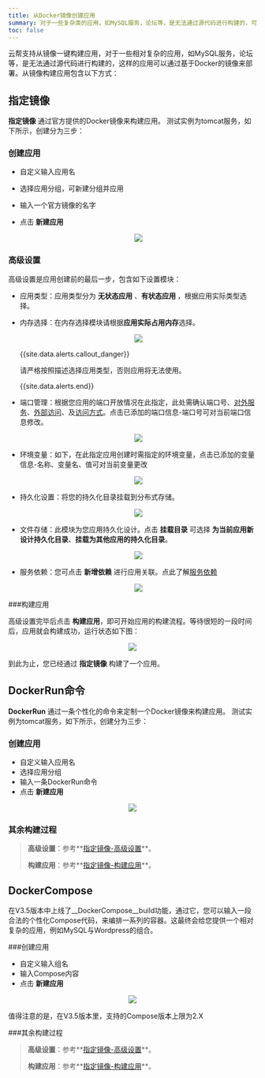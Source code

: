 ```yaml
---
title: 从Docker镜像创建应用
summary: 对于一些复杂类的应用，如MySQL服务，论坛等，是无法通过源代码进行构建的，可以通过基于Docker的镜像来部署。
toc: false
---
```


<div id="toc"></div>

云帮支持从镜像一键构建应用，对于一些相对复杂的应用，如MySQL服务，论坛等，是无法通过源代码进行构建的，这样的应用可以通过基于Docker的镜像来部署。从镜像构建应用包含以下方式：

## 指定镜像

**指定镜像** 通过官方提供的Docker镜像来构建应用。
测试实例为tomcat服务，如下所示，创建分为三步：

### 创建应用 

- 自定义输入应用名
- 选择应用分组，可新建分组并应用
- 输入一个官方镜像的名字
- 点击 **新建应用**

   <center><img src="https://static.goodrain.com/images/acp/docs/user-docs/addapp/V3.5/addapp-docker-image4.png" style="border:1px solid #eee;max-width:100%" /></center>

### 高级设置

高级设置是应用创建前的最后一步，包含如下设置模块：

- 应用类型：应用类型分为 **无状态应用** 、**有状态应用** ，根据应用实际类型选择。

- 内存选择：在内存选择模块请根据**应用实际占用内存**选择。

  <center><img src="https://static.goodrain.com/images/acp/docs/user-docs/addapp/V3.5/addapp-config-6.png" style="border:1px solid #eee;max-width:100%" /></center>

  {{site.data.alerts.callout_danger}}

  请严格按照描述选择应用类型，否则应用将无法使用。

  {{site.data.alerts.end}}

- 端口管理：根据您应用的端口开放情况在此指定，此处需确认端口号、[对外服务](https://www.rainbond.com/docs/stable/user-app-docs/myapps/myapp-platform-port.html#part-2c696518044fc4f0)、[外部访问](https://www.rainbond.com/docs/stable/user-app-docs/myapps/myapp-platform-port.html#part-2c27c8f988fb443b)、及[访问方式](https://www.rainbond.com/docs/stable/user-app-docs/myapps/myapp-platform-port.html#part-2ba97bbe77ab9feb)。点击已添加的端口信息-端口号可对当前端口信息修改。

  <center><img src="https://static.goodrain.com/images/acp/docs/user-docs/addapp/V3.5/addapp-config-1.jpeg" style="border:1px solid #eee;max-width:100%" /></center>

- 环境变量：如下，在此指定应用创建时需指定的环境变量，点击已添加的变量信息-名称、变量名、值可对当前变量更改

  <center><img src="https://static.goodrain.com/images/acp/docs/user-docs/addapp/V3.5/addapp-config-2.jpeg" style="border:1px solid #eee;max-width:100%" /></center>

- 持久化设置：将您的持久化目录挂载到分布式存储。

  <center><img src="https://static.goodrain.com/images/acp/docs/user-docs/addapp/V3.5/addapp-config-3.jpeg" style="border:1px solid #eee;max-width:100%" /></center>

- 文件存储：此模块为您应用持久化设计。点击 **挂载目录** 可选择 **为当前应用新设计持久化目录**、**挂载为其他应用的持久化目录**。

  <center><img src="https://static.goodrain.com/images/acp/docs/user-docs/addapp/V3.5/addapp-config-4.jpeg" style="border:1px solid #eee;max-width:100%" /></center>

- 服务依赖：您可点击 **新增依赖** 进行应用关联。点此了解[服务依赖](https://www.rainbond.com/docs/stable/user-app-docs/myapps/myapp-platform-reliance.html)

  <center><img src="https://static.goodrain.com/images/acp/docs/user-docs/addapp/V3.5/addapp-config-5.jpeg" style="border:1px solid #eee;max-width:100%" /></center>

###构建应用

高级设置完毕后点击 **构建应用**，即可开始应用的构建流程。等待很短的一段时间后，应用就会构建成功，运行状态如下图：

<center><img src="https://static.goodrain.com/images/acp/docs/user-docs/addapp/V3.5/done1.png" style="border:1px solid #eee;max-width:60%"/></center>

到此为止，您已经通过 **指定镜像** 构建了一个应用。

## DockerRun命令

**DockerRun** 通过一条个性化的命令来定制一个Docker镜像来构建应用。
测试实例为tomcat服务，如下所示，创建分为三步：

### 创建应用

- 自定义输入应用名
- 选择应用分组
- 输入一条DockerRun命令
- 点击 **新建应用**

<center><img src="https://static.goodrain.com/images/acp/docs/user-docs/addapp/V3.5/addapp-dockerrun1.jpg" style="border:1px solid #eee;max-width:100%"/></center>

### 其余构建过程

> **高级设置**：参考**[指定镜像-高级设置](#part-2f1c72d28697de5f)**。
>
> **构建应用**：参考**[指定镜像-构建应用](#part-2cb7b84090d34f7d)**。

## DockerCompose

在V3.5版本中上线了__DockerCompose__build功能，通过它，您可以输入一段合法的个性化Compose代码，来编排一系列的容器。这最终会给您提供一个相对复杂的应用，例如MySQL与Wordpress的组合。

###创建应用

- 自定义输入组名
- 输入Compose内容
- 点击 **新建应用**

<center><img src="https://static.goodrain.com/images/acp/docs/user-docs/addapp/V3.5/addapp-compose1.jpg" style="border:1px solid #eee;max-width:100%"/></center>

值得注意的是，在V3.5版本里，支持的Compose版本上限为2.X

###其余构建过程

> **高级设置**：参考**[指定镜像-高级设置](#part-2f1c72d28697de5f)**。
>
> **构建应用**：参考**[指定镜像-构建应用](#part-2cb7b84090d34f7d)**。



